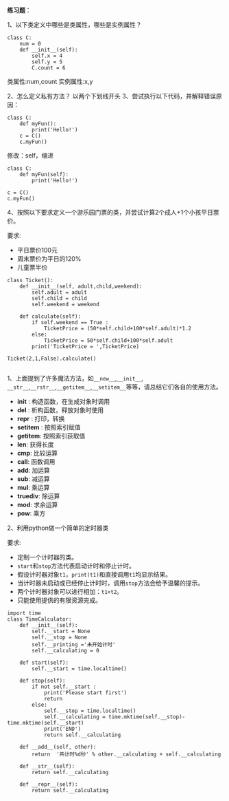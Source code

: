 **练习题**：

1、以下类定义中哪些是类属性，哪些是实例属性？

```
class C:
    num = 0
    def __init__(self):
        self.x = 4
        self.y = 5
        C.count = 6
```
类属性:num,count
实例属性:x,y

2、怎么定义私有⽅法？
以两个下划线开头
3、尝试执行以下代码，并解释错误原因：

```
class C:
    def myFun():
        print('Hello!')
    c = C()
    c.myFun()
```
修改：self，缩进
```
class C:
    def myFun(self):
        print('Hello!')

c = C()
c.myFun()
```
4、按照以下要求定义一个游乐园门票的类，并尝试计算2个成人+1个小孩平日票价。

要求:

- 平日票价100元
- 周末票价为平日的120%
- 儿童票半价

```
class Ticket():
    def __init__(self, adult,child,weekend):
        self.adult = adult
        self.child = child
        self.weekend = weekend

    def calculate(self):
        if self.weekend == True :
            TicketPrice = (50*self.child+100*self.adult)*1.2
        else:
            TicketPrice = 50*self.child+100*self.adult
        print('TicketPrice = ',TicketPrice)

Ticket(2,1,False).calculate()
   
```

1、上面提到了许多魔法方法，如`__new__`,`__init__`, `__str__`,`__rstr__`,`__getitem__`,`__setitem__`等等，请总结它们各自的使用方法。

- __init__ : 构造函数，在生成对象时调用
- __del__ : 析构函数，释放对象时使用
- __repr__ : 打印，转换
- __setitem__ : 按照索引赋值
- __getitem__: 按照索引获取值
- __len__: 获得长度
- __cmp__: 比较运算
- __call__: 函数调用
- __add__: 加运算
- __sub__: 减运算
- __mul__: 乘运算
- __truediv__: 除运算
- __mod__: 求余运算
- __pow__: 乘方




2、利用python做一个简单的定时器类

要求:

- 定制一个计时器的类。
- `start`和`stop`方法代表启动计时和停止计时。
- 假设计时器对象`t1`，`print(t1)`和直接调用`t1`均显示结果。
- 当计时器未启动或已经停止计时时，调用`stop`方法会给予温馨的提示。
- 两个计时器对象可以进行相加：`t1+t2`。
- 只能使用提供的有限资源完成。

```
import time
class TimeCalculator:
    def __init__(self):
        self.__start = None
        self.__stop = None
        self.__printing ='未开始计时'
        self.__calculating = 0

    def start(self):
        self.__start = time.localtime()

    def stop(self):
        if not self.__start :
            print('Please start first')
            return
        else:
            self.__stop = time.localtime()
            self.__calculating = time.mktime(self.__stop)-time.mktime(self.__start)
            print('END')
            return self.__calculating

    def __add__(self, other):
        return  '共计时%d秒' % other.__calculating + self.__calculating
    
    def __str__(self):
        return self.__calculating
    
    def __repr__(self):
        return self.__calculating
```
